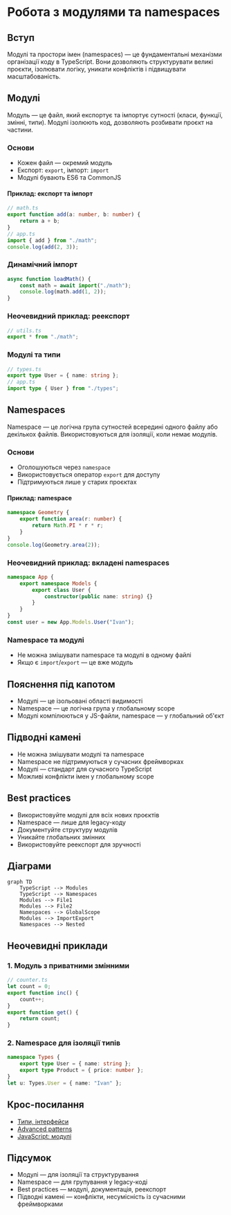 # Робота з модулями та namespaces

## Вступ

Модулі та простори імен (namespaces) — це фундаментальні механізми організації коду в TypeScript. Вони дозволяють структурувати великі проєкти, ізолювати логіку, уникати конфліктів і підвищувати масштабованість.

## Модулі

Модуль — це файл, який експортує та імпортує сутності (класи, функції, змінні, типи). Модулі ізолюють код, дозволяють розбивати проєкт на частини.

### Основи

-   Кожен файл — окремий модуль
-   Експорт: `export`, імпорт: `import`
-   Модулі бувають ES6 та CommonJS

#### Приклад: експорт та імпорт

```ts
// math.ts
export function add(a: number, b: number) {
    return a + b;
}
// app.ts
import { add } from "./math";
console.log(add(2, 3));
```

### Динамічний імпорт

```ts
async function loadMath() {
    const math = await import("./math");
    console.log(math.add(1, 2));
}
```

### Неочевидний приклад: реекспорт

```ts
// utils.ts
export * from "./math";
```

### Модулі та типи

```ts
// types.ts
export type User = { name: string };
// app.ts
import type { User } from "./types";
```

## Namespaces

Namespace — це логічна група сутностей всередині одного файлу або декількох файлів. Використовуються для ізоляції, коли немає модулів.

### Основи

-   Оголошуються через `namespace`
-   Використовується оператор `export` для доступу
-   Підтримуються лише у старих проєктах

#### Приклад: namespace

```ts
namespace Geometry {
    export function area(r: number) {
        return Math.PI * r * r;
    }
}
console.log(Geometry.area(2));
```

### Неочевидний приклад: вкладені namespaces

```ts
namespace App {
    export namespace Models {
        export class User {
            constructor(public name: string) {}
        }
    }
}
const user = new App.Models.User("Ivan");
```

### Namespace та модулі

-   Не можна змішувати namespace та модулі в одному файлі
-   Якщо є `import`/`export` — це вже модуль

## Пояснення під капотом

-   Модулі — це ізольовані області видимості
-   Namespace — це логічна група у глобальному scope
-   Модулі компілюються у JS-файли, namespace — у глобальний об'єкт

## Підводні камені

-   Не можна змішувати модулі та namespace
-   Namespace не підтримуються у сучасних фреймворках
-   Модулі — стандарт для сучасного TypeScript
-   Можливі конфлікти імен у глобальному scope

## Best practices

-   Використовуйте модулі для всіх нових проєктів
-   Namespace — лише для legacy-коду
-   Документуйте структуру модулів
-   Уникайте глобальних змінних
-   Використовуйте реекспорт для зручності

## Діаграми

```mermaid
graph TD
    TypeScript --> Modules
    TypeScript --> Namespaces
    Modules --> File1
    Modules --> File2
    Namespaces --> GlobalScope
    Modules --> ImportExport
    Namespaces --> Nested
```

## Неочевидні приклади

### 1. Модуль з приватними змінними

```ts
// counter.ts
let count = 0;
export function inc() {
    count++;
}
export function get() {
    return count;
}
```

### 2. Namespace для ізоляції типів

```ts
namespace Types {
    export type User = { name: string };
    export type Product = { price: number };
}
let u: Types.User = { name: "Ivan" };
```

## Крос-посилання

-   [Типи, інтерфейси](./02-types.md)
-   [Advanced patterns](./05-advanced-patterns.md)
-   [JavaScript: модулі](../JavaScript/09-modules.md)

## Підсумок

-   Модулі — для ізоляції та структурування
-   Namespace — для групування у legacy-коді
-   Best practices — модулі, документація, реекспорт
-   Підводні камені — конфлікти, несумісність із сучасними фреймворками
